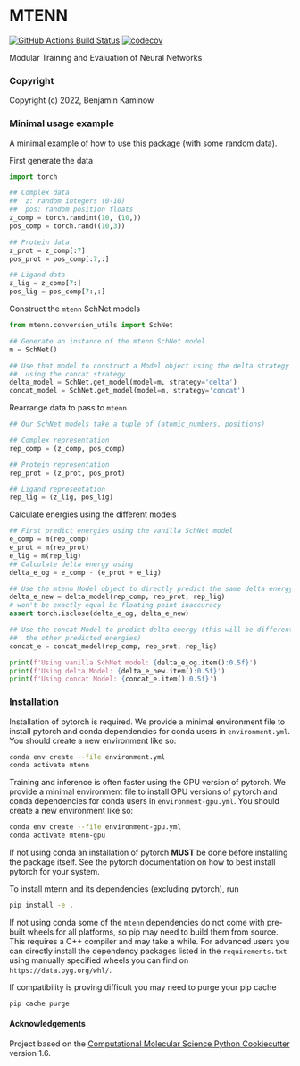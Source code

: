 MTENN
==============================
[//]: # (Badges)
[![GitHub Actions Build Status](https://github.com/REPLACE_WITH_OWNER_ACCOUNT/mtenn/workflows/CI/badge.svg)](https://github.com/REPLACE_WITH_OWNER_ACCOUNT/mtenn/actions?query=workflow%3ACI)
[![codecov](https://codecov.io/gh/REPLACE_WITH_OWNER_ACCOUNT/MTENN/branch/master/graph/badge.svg)](https://codecov.io/gh/REPLACE_WITH_OWNER_ACCOUNT/MTENN/branch/master)


Modular Training and Evaluation of Neural Networks

### Copyright

Copyright (c) 2022, Benjamin Kaminow

### Minimal usage example
A minimal example of how to use this package (with some random data).

First generate the data
```python
import torch

## Complex data
##  z: random integers (0-10)
##  pos: random position floats
z_comp = torch.randint(10, (10,))
pos_comp = torch.rand((10,3))

## Protein data
z_prot = z_comp[:7]
pos_prot = pos_comp[:7,:]

## Ligand data
z_lig = z_comp[7:]
pos_lig = pos_comp[7:,:]
```

Construct the ```mtenn``` SchNet models
```python
from mtenn.conversion_utils import SchNet

## Generate an instance of the mtenn SchNet model
m = SchNet()

## Use that model to construct a Model object using the delta strategy and one
##  using the concat strategy
delta_model = SchNet.get_model(model=m, strategy='delta')
concat_model = SchNet.get_model(model=m, strategy='concat')
```

Rearrange data to pass to ```mtenn```
```python
## Our SchNet models take a tuple of (atomic_numbers, positions)

## Complex representation
rep_comp = (z_comp, pos_comp)

## Protein representation
rep_prot = (z_prot, pos_prot)

## Ligand representation
rep_lig = (z_lig, pos_lig)
```

Calculate energies using the different models
```python
## First predict energies using the vanilla SchNet model
e_comp = m(rep_comp)
e_prot = m(rep_prot)
e_lig = m(rep_lig)
## Calculate delta energy using
delta_e_og = e_comp - (e_prot + e_lig)

## Use the mtenn Model object to directly predict the same delta energy with
delta_e_new = delta_model(rep_comp, rep_prot, rep_lig)
# won't be exactly equal bc floating point inaccuracy
assert torch.isclose(delta_e_og, delta_e_new)

## Use the concat Model to predict delta energy (this will be different from
##  the other predicted energies)
concat_e = concat_model(rep_comp, rep_prot, rep_lig)

print(f'Using vanilla SchNet model: {delta_e_og.item():0.5f}')
print(f'Using delta Model: {delta_e_new.item():0.5f}')
print(f'Using concat Model: {concat_e.item():0.5f}')
```

### Installation

Installation of pytorch is required. We provide a minimal environment file to install pytorch and conda dependencies for conda users in ```environment.yml```. You should create a new environment
like so:

```bash
conda env create --file environment.yml
conda activate mtenn
```

Training and inference is often faster using the GPU version of pytorch.
We provide a minimal environment file to install GPU versions of pytorch and conda dependencies for conda users in ```environment-gpu.yml```. You should create a new environment like so:

 ```bash
conda env create --file environment-gpu.yml
conda activate mtenn-gpu
```

If not using conda an installation of pytorch **MUST** be done before installing the package itself. See the pytorch documentation on how to best install pytorch for your system.

 To install mtenn and its dependencies (excluding pytorch), run
```bash
pip install -e .
```

If not using conda some of the `mtenn` dependencies do not come with pre-built wheels for all platforms, so pip may need to build them from source. This requires a C++ compiler and may take a while.
For advanced users you can directly install the dependency packages listed in the `requirements.txt` using manually specified wheels you can find on `https://data.pyg.org/whl/`.

If compatibility is proving difficult you may need to purge your pip cache

```bash
pip cache purge
```


#### Acknowledgements

Project based on the
[Computational Molecular Science Python Cookiecutter](https://github.com/molssi/cookiecutter-cms) version 1.6.
